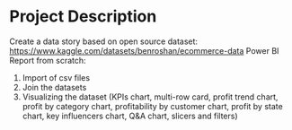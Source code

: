 # **Project Description**
Create a data story based on open source dataset: https://www.kaggle.com/datasets/benroshan/ecommerce-data
Power BI Report from scratch:
1. Import of csv files
2. Join the datasets
3. Visualizing the dataset (KPIs chart, multi-row card, profit trend chart, profit by category chart, profitability by customer chart, profit by state chart, key influencers chart, Q&A chart, slicers and filters)
